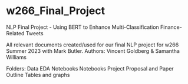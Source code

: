 # w266_Final_Project
NLP Final Project - Using BERT to Enhance Multi-Classification Finance-Related Tweets

All relevant documents created/used for our final NLP project for w266 Summer 2023 with Mark Butler. 
Authors: Vincent Goldberg & Samantha Williams

Folders: 
Data
EDA Notebooks
Notebooks
Project Proposal and Paper Outline
Tables and graphs
